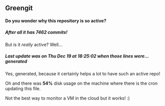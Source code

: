 ## Greengit

#### Do you wonder why this repository is so active?

##### After all it has 7462 commits!

But is it *really* active? Well...

##### Last update was on Thu Dec 19 at 18:25:02 when those lines were... generated

Yes, generated, because it certainly helps a lot to have such an active repo!

Oh and there was **54%** disk usage on the machine
where there is the cron updating this file.

Not the best way to monitor a VM in the cloud but it works! :)
